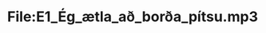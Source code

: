 ---
title: File:E1_Ég_ætla_að_borða_pítsu.mp3
recording of: Ég ætla að borða pítsu.
reading speed: slow
speaker: E
license: CC0
---